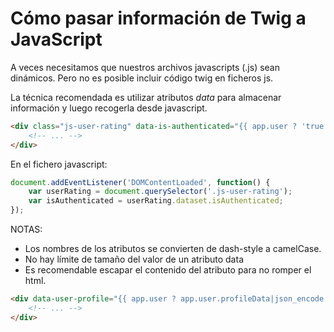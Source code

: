 Cómo pasar información de Twig a JavaScript
===========================================

A veces necesitamos que nuestros archivos javascripts (.js) sean dinámicos. Pero no es posible incluir código twig en ficheros js.

La técnica recomendada es utilizar atributos *data* para almacenar información y luego recogerla desde javascript.

```html
<div class="js-user-rating" data-is-authenticated="{{ app.user ? 'true' : 'false' }}">
    <!-- ... -->
</div>
```

En el fichero javascript:


```js
document.addEventListener('DOMContentLoaded', function() {
    var userRating = document.querySelector('.js-user-rating');
    var isAuthenticated = userRating.dataset.isAuthenticated;
});
```


NOTAS:

- Los nombres de los atributos se convierten de dash-style a camelCase.
- No hay límite de tamaño del valor de un atributo data
- Es recomendable escapar el contenido del atributo para no romper el html.


```html
<div data-user-profile="{{ app.user ? app.user.profileData|json_encode|e('html_attr') : '' }}">
    <!-- ... -->
</div>
```

